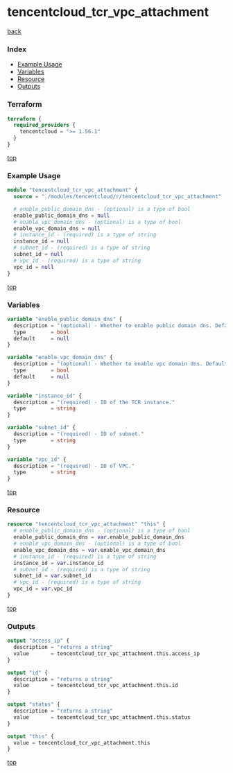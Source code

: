 # tencentcloud_tcr_vpc_attachment

[back](../tencentcloud.md)

### Index

- [Example Usage](#example-usage)
- [Variables](#variables)
- [Resource](#resource)
- [Outputs](#outputs)

### Terraform

```terraform
terraform {
  required_providers {
    tencentcloud = ">= 1.56.1"
  }
}
```

[top](#index)

### Example Usage

```terraform
module "tencentcloud_tcr_vpc_attachment" {
  source = "./modules/tencentcloud/r/tencentcloud_tcr_vpc_attachment"

  # enable_public_domain_dns - (optional) is a type of bool
  enable_public_domain_dns = null
  # enable_vpc_domain_dns - (optional) is a type of bool
  enable_vpc_domain_dns = null
  # instance_id - (required) is a type of string
  instance_id = null
  # subnet_id - (required) is a type of string
  subnet_id = null
  # vpc_id - (required) is a type of string
  vpc_id = null
}
```

[top](#index)

### Variables

```terraform
variable "enable_public_domain_dns" {
  description = "(optional) - Whether to enable public domain dns. Default value is `false`."
  type        = bool
  default     = null
}

variable "enable_vpc_domain_dns" {
  description = "(optional) - Whether to enable vpc domain dns. Default value is `false`."
  type        = bool
  default     = null
}

variable "instance_id" {
  description = "(required) - ID of the TCR instance."
  type        = string
}

variable "subnet_id" {
  description = "(required) - ID of subnet."
  type        = string
}

variable "vpc_id" {
  description = "(required) - ID of VPC."
  type        = string
}
```

[top](#index)

### Resource

```terraform
resource "tencentcloud_tcr_vpc_attachment" "this" {
  # enable_public_domain_dns - (optional) is a type of bool
  enable_public_domain_dns = var.enable_public_domain_dns
  # enable_vpc_domain_dns - (optional) is a type of bool
  enable_vpc_domain_dns = var.enable_vpc_domain_dns
  # instance_id - (required) is a type of string
  instance_id = var.instance_id
  # subnet_id - (required) is a type of string
  subnet_id = var.subnet_id
  # vpc_id - (required) is a type of string
  vpc_id = var.vpc_id
}
```

[top](#index)

### Outputs

```terraform
output "access_ip" {
  description = "returns a string"
  value       = tencentcloud_tcr_vpc_attachment.this.access_ip
}

output "id" {
  description = "returns a string"
  value       = tencentcloud_tcr_vpc_attachment.this.id
}

output "status" {
  description = "returns a string"
  value       = tencentcloud_tcr_vpc_attachment.this.status
}

output "this" {
  value = tencentcloud_tcr_vpc_attachment.this
}
```

[top](#index)